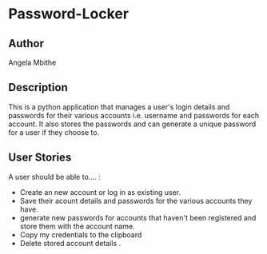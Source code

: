 # Password-Locker
## Author

Angela Mbithe

## Description

This is a python application that manages a user's login details and passwords for their various accounts i.e. username and passwords for each account. It also stores the passwords  and can generate a unique password for a user if they choose to.

## User Stories
A user should be able to.... :
* Create an new account or log in as existing user.
* Save their acount details and passwords for the various accounts they have.
* generate new passwords for accounts that haven't been registered and store them with the account name.
* Copy my credentials to the clipboard
* Delete stored account details .

